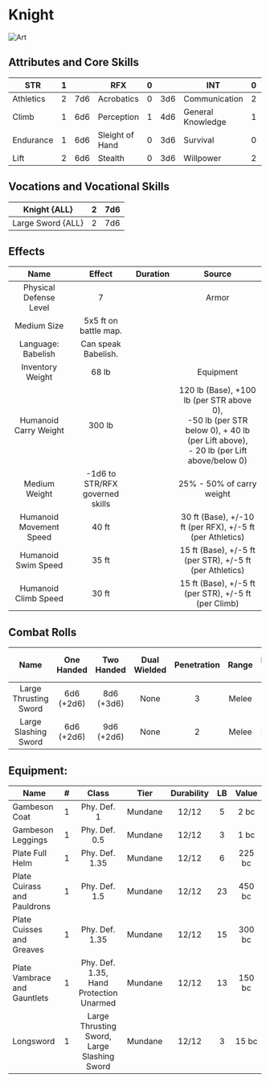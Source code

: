 # Knight

![Art](Knight.jpg)

## Attributes and Core Skills

| STR       | 1 |    | RFX             | 0 |    | INT               | 0 |    |
| --------- | :-: | :-: | --------------- | :-: | :-: | ----------------- | :-: | :-: |
| Athletics | 2 | 7d6 | Acrobatics      | 0 | 3d6 | Communication     | 2 | 5d6 |
| Climb     | 1 | 6d6 | Perception      | 1 | 4d6 | General Knowledge | 1 | 4d6 |
| Endurance | 1 | 6d6 | Sleight of Hand | 0 | 3d6 | Survival          | 0 | 3d6 |
| Lift      | 2 | 6d6 | Stealth         | 0 | 3d6 | Willpower         | 2 | 5d6 |

## Vocations and Vocational Skills

| Knight {ALL}       | 2 | 7d6 |
| ------------------ | :-: | :-: |
| Large Sword {ALL} | 2 | 7d6 |

## Effects

|          Name          |             Effect             | Duration |                                                                   Source                                                                   |
| :---------------------: | :-----------------------------: | :------: | :----------------------------------------------------------------------------------------------------------------------------------------: |
| Physical Defense Level |                7                |          |                                                                   Armor                                                                   |
|       Medium Size       |      5x5 ft on battle map.      |          |                                                                                                                                            |
|   Language: Babelish   |       Can speak Babelish.       |          |                                                                                                                                            |
|    Inventory Weight    |              68 lb              |          |                                                                 Equipment                                                                 |
|  Humanoid Carry Weight  |             300 lb             |          | 120 lb (Base), +100 lb (per STR above 0),<br />-50 lb (per STR below 0), + 40 lb (per Lift above),<br />- 20 lb (per Lift above/below 0) |
|      Medium Weight      | -1d6 to STR/RFX governed skills |          |                                                         25% - 50% of carry weight                                                         |
| Humanoid Movement Speed |              40 ft              |          |                                         30 ft (Base), +/-10 ft (per RFX), +/-5 ft (per Athletics)                                         |
|   Humanoid Swim Speed   |              35 ft              |          |                                          15 ft (Base), +/-5 ft (per STR), +/-5 ft (per Athletics)                                          |
|  Humanoid Climb Speed  |              30 ft              |          |                                            15 ft (Base), +/-5 ft (per STR), +/-5 ft (per Climb)                                            |

## Combat Rolls

|         Name         | One<br />Handed | Two<br />Handed | Dual<br />Wielded | Penetration | Range | Damage<br />Types | Engageable<br />Opponents | Area Of<br />Effect | Resource<br />Class |
| :-------------------: | :-------------: | :-------------: | :---------------: | :---------: | :---: | :---------------: | :-----------------------: | :-----------------: | :-----------------: |
| Large Thrusting Sword | 6d6<br />(+2d6) | 8d6<br />(+3d6) |       None       |      3      | Melee |      Pierce      |           Rapid           |        None        |        None        |
| Large Slashing Sword | 6d6<br />(+2d6) | 9d6<br />(+2d6) |       None       |      2      | Melee |     Slashing     |           Rapid           |        None        |        None        |

## Equipment:

| Name                         | # |                    Class                    |  Tier  | Durability | LB | Value |
| ---------------------------- | :-: | :-----------------------------------------: | :-----: | :--------: | :-: | :----: |
| Gambeson Coat                | 1 |                 Phy. Def. 1                 | Mundane |   12/12   | 5 |  2 bc  |
| Gambeson Leggings            | 1 |                Phy. Def. 0.5                | Mundane |   12/12   | 3 |  1 bc  |
| Plate Full Helm              | 1 |               Phy. Def. 1.35               | Mundane |   12/12   | 6 | 225 bc |
| Plate Cuirass and Pauldrons  | 1 |                Phy. Def. 1.5                | Mundane |   12/12   | 23 | 450 bc |
| Plate Cuisses and Greaves    | 1 |               Phy. Def. 1.35               | Mundane |   12/12   | 15 | 300 bc |
| Plate Vambrace and Gauntlets | 1 |   Phy. Def. 1.35, Hand Protection Unarmed   | Mundane |   12/12   | 13 | 150 bc |
| Longsword                    | 1 | Large Thrusting Sword, Large Slashing Sword | Mundane |   12/12   | 3 | 15 bc |
